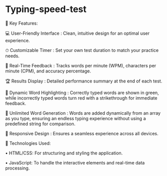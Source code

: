 # Typing-speed-test


🔹 Key Features:

💻 User-Friendly Interface : Clean, intuitive design for an optimal user experience.

⏱ Customizable Timer : Set your own test duration to match your practice needs.

📝 Real-Time Feedback : Tracks words per minute (WPM), characters per minute (CPM), and accuracy percentage.

🏆 Results Display : Detailed performance summary at the end of each test.

🌈 Dynamic Word Highlighting : Correctly typed words are shown in green, while incorrectly typed words turn red with a strikethrough for immediate feedback.

🔄 Unlimited Word Generation : Words are added dynamically from an array as you type, ensuring an endless typing experience without using a predefined string for comparison.

🎨 Responsive Design : Ensures a seamless experience across all devices.


🔹 Technologies Used:

• HTML/CSS: For structuring and styling the application.

• JavaScript​: To handle the interactive elements and real-time data processing.
